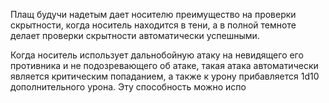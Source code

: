 Плащ будучи надетым дает носителю преимущество на проверки скрытности, когда носитель находится в тени, а в полной темноте делает проверки скрытности автоматически успешными.

Когда носитель использует дальнобойную атаку на невидящего его противника и не подозревающего об атаке, такая атака автоматически является критическим попаданием, а также к урону прибавляется 1d10 дополнительного урона. Эту способность можно испо